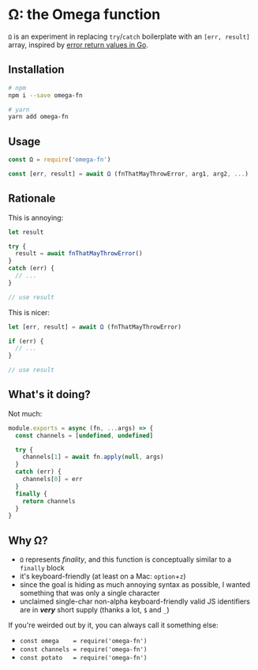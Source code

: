 # Ω: the Omega function

`Ω` is an experiment in replacing `try`/`catch` boilerplate with an `[err, result]` array, inspired by [error return values in Go](https://gobyexample.com/errors).


## Installation
```bash
# npm
npm i --save omega-fn

# yarn
yarn add omega-fn
```


## Usage
```js
const Ω = require('omega-fn')

const [err, result] = await Ω (fnThatMayThrowError, arg1, arg2, ...)
```


## Rationale

This is annoying:

```js
let result

try {
  result = await fnThatMayThrowError()
}
catch (err) {
  // ...
}

// use result
```

This is nicer:
```js
let [err, result] = await Ω (fnThatMayThrowError)

if (err) {
  // ...
}

// use result
```


## What's it doing?

Not much:

```js
module.exports = async (fn, ...args) => {
  const channels = [undefined, undefined]

  try {
    channels[1] = await fn.apply(null, args)
  }
  catch (err) {
    channels[0] = err
  }
  finally {
    return channels
  }
}
```


## Why Ω?

- `Ω` represents *finality*, and this function is conceptually similar to a `finally` block
- it's keyboard-friendly (at least on a Mac: `option`+`z`)
- since the goal is hiding as much annoying syntax as possible, I wanted something that was only a single character
- unclaimed single-char non-alpha keyboard-friendly valid JS identifiers are in ***very*** short supply (thanks a lot, `$` and `_`)


If you're weirded out by it, you can always call it something else:
- `const omega    = require('omega-fn')`
- `const channels = require('omega-fn')`
- `const potato   = require('omega-fn')`